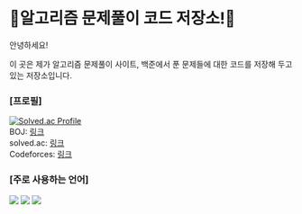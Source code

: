 # 💎알고리즘 문제풀이 코드 저장소!💎 
안녕하세요!

이 곳은 제가 알고리즘 문제풀이 사이트, 백준에서 푼 문제들에 대한 코드를 저장해 두고 있는 저장소입니다.
### [프로필]
[![Solved.ac Profile](http://mazassumnida.wtf/api/v2/generate_badge?boj=wizardrabbit)](https://solved.ac/wizardrabbit/)<br>
BOJ: [링크](https://www.acmicpc.net/user/wizardrabbit)<br>
solved.ac: [링크](https://solved.ac/profile/wizardrabbit)<br>
Codeforces: [링크](https://codeforces.com/profile/wizardrabbit)<br>
### [주로 사용하는 언어]
<img src="https://img.shields.io/badge/JavaScript-F7DF1E?style=flat-square&logo=JavaScript&logoColor=white"/></a>
<img src="https://img.shields.io/badge/Python-3766AB?style=flat-square&logo=Python&logoColor=white"/></a>
<img src="https://img.shields.io/badge/c++-00599C?style=flat-square&logo=c%2B%2B&logoColor=white"/></a>
